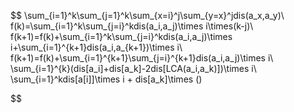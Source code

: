 $$
\sum_{i=1}^k\sum_{j=1}^k\sum_{x=i}^j\sum_{y=x}^jdis(a_x,a_y)\\
f(k)=\sum_{i=1}^k\sum_{j=i}^kdis(a_i,a_j)\times i\times(k-j)\\
f(k+1)=f(k)+\sum_{i=1}^k\sum_{j=i}^kdis(a_i,a_j)\times i+\sum_{i=1}^{k+1}dis(a_i,a_{k+1})\times i\\
f(k+1)=f(k)+\sum_{i=1}^{k+1}\sum_{j=i}^{k+1}dis(a_i,a_j)\times i\\
\sum_{i=1}^{k}(dis[a_i]+dis[a_k]-2dis[LCA(a_i,a_k)])\times i\\
\sum_{i=1}^kdis[a[i]]\times i + dis[a_k]\times ()
$$

